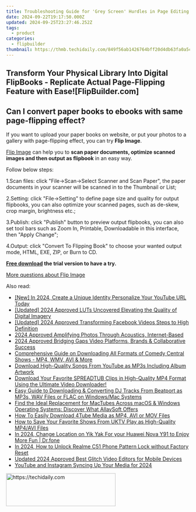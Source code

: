 ```yaml
---
title: Troubleshooting Guide for 'Grey Screen' Hurdles in Page Editing on FlipPlatform [FlipBuilder.com]
date: 2024-09-22T19:17:50.000Z
updated: 2024-09-25T23:27:46.252Z
tags:
  - product
categories:
  - flipbuilder
thumbnail: https://thmb.techidaily.com/849f56ab1426764bff20d4db63fa0a5cb770114051bf7d548d3853a87e8edbdb.jpg
---
```


## Transform Your Physical Library Into Digital FlipBooks - Replicate Actual Page-Flipping Feature with Ease![FlipBuilder.com]

## Can I convert paper books to ebooks with same page-flipping effect?

If you want to upload your paper books on website, or put your photos to a gallery with page-flipping effect, you can try **Flip Image**. 

[Flip Image](https://tools.techidaily.com/flipbuilder/products/) can help you to **scan paper documents, optimize scanned images and then output as flipbook** in an easy way.

Follow below steps:

1.Scan files: click "File->Scan->Select Scanner and Scan Paper", the paper documents in your scanner will be scanned in to the Thumbnail or List;

2.Setting: click "File->Setting" to define page size and quality for output flipbooks, you can also optimize your scanned pages, such as de-skew, crop margin, brightness etc.;

3.Publish: click "Publish" button to preview output flipbooks, you can also set tool bars such as Zoom In, Printable, Downloadable in this interface, then "Apply Change";

4.Output: click "Convert To Flipping Book" to choose your wanted output mode, HTML, EXE, ZIP, or Burn to CD.

**[Free download](https://tools.techidaily.com/flipbuilder/products/) the trial version to have a try.** 

[More questions about Flip Image](https://tools.techidaily.com/flipbuilder/products/)

<ins class="adsbygoogle"
     style="display:block"
     data-ad-format="autorelaxed"
     data-ad-client="ca-pub-7571918770474297"
     data-ad-slot="1223367746"></ins>

<ins class="adsbygoogle"
     style="display:block"
     data-ad-client="ca-pub-7571918770474297"
     data-ad-slot="8358498916"
     data-ad-format="auto"
     data-full-width-responsive="true"></ins>

<span class="atpl-alsoreadstyle">Also read:</span>
<div><ul>
<li><a href="https://facebook-video-share.techidaily.com/new-in-2024-create-a-unique-identity-personalize-your-youtube-url-today/"><u>[New] In 2024, Create a Unique Identity Personalize Your YouTube URL Today</u></a></li>
<li><a href="https://vp-tips.techidaily.com/updated-2024-approved-luts-uncovered-elevating-the-quality-of-digital-imagery/"><u>[Updated] 2024 Approved LUTs Uncovered Elevating the Quality of Digital Imagery</u></a></li>
<li><a href="https://facebook-video-recording.techidaily.com/updated-2024-approved-transforming-facebook-videos-steps-to-high-definition/"><u>[Updated] 2024 Approved Transforming Facebook Videos Steps to High Definition</u></a></li>
<li><a href="https://extra-information.techidaily.com/2024-approved-amplifying-photos-through-acoustics-internet-based/"><u>2024 Approved Amplifying Photos Through Acoustics, Internet-Based</u></a></li>
<li><a href="https://extra-information.techidaily.com/2024-approved-bridging-gaps-video-platforms-brands-and-collaborative-success/"><u>2024 Approved Bridging Gaps Video Platforms, Brands & Collaborative Success</u></a></li>
<li><a href="https://fox-making.techidaily.com/comprehensive-guide-on-downloading-all-formats-of-comedy-central-shows-mp4-wmv-avi-and-more/"><u>Comprehensive Guide on Downloading All Formats of Comedy Central Shows - MP4, WMV, AVI & More</u></a></li>
<li><a href="https://fox-making.techidaily.com/download-high-quality-songs-from-youtube-as-mp3s-including-album-artwork/"><u>Download High-Quality Songs From YouTube as MP3s Including Album Artwork</u></a></li>
<li><a href="https://fox-making.techidaily.com/download-your-favorite-spreadtub-clips-in-high-quality-mp4-format-using-the-ultimate-video-downloader/"><u>Download Your Favorite SPREADTUB Clips in High-Quality MP4 Format Using the Ultimate Video Downloader!</u></a></li>
<li><a href="https://fox-making.techidaily.com/easy-guide-to-downloading-and-converting-dj-tracks-from-beatport-as-mp3s-wav-files-or-flac-on-windowsmac-systems/"><u>Easy Guide to Downloading & Converting DJ Tracks From Beatport as MP3s, WAV Files or FLAC on Windows/Mac Systems</u></a></li>
<li><a href="https://fox-making.techidaily.com/find-the-ideal-replacement-for-mactubes-across-macos-and-windows-operating-systems-discover-what-allavsoft-offers/"><u>Find the Ideal Replacement for MacTubes Across macOS & Windows Operating Systems: Discover What AllavSoft Offers</u></a></li>
<li><a href="https://fox-making.techidaily.com/how-to-easily-download-4tube-media-as-mp4-avi-or-mov-files/"><u>How To Easily Download 4Tube Media as MP4, AVI or MOV Files</u></a></li>
<li><a href="https://fox-making.techidaily.com/how-to-save-your-favorite-shows-from-uktv-play-as-high-quality-mp4avi-files/"><u>How to Save Your Favorite Shows From UKTV Play as High-Quality MP4/AVI Files</u></a></li>
<li><a href="https://location-social.techidaily.com/in-2024-change-location-on-yik-yak-for-your-huawei-nova-y91-to-enjoy-more-fun-drfone-by-drfone-virtual-android/"><u>In 2024, Change Location on Yik Yak For your Huawei Nova Y91 to Enjoy More Fun | Dr.fone</u></a></li>
<li><a href="https://easy-unlock-android.techidaily.com/in-2024-how-to-unlock-realme-c51-phone-pattern-lock-without-factory-reset-by-drfone-android/"><u>In 2024, How to Unlock Realme C51 Phone Pattern Lock without Factory Reset</u></a></li>
<li><a href="https://ai-video-tools.techidaily.com/updated-2024-approved-best-glitch-video-editors-for-mobile-devices/"><u>Updated 2024 Approved Best Glitch Video Editors for Mobile Devices</u></a></li>
<li><a href="https://youtube-tips.techidaily.com/be-and-instagram-syncing-up-your-media-for-2024/"><u>YouTube and Instagram Syncing Up Your Media for 2024</u></a></li>
</ul></div>

<!-- affiliate ads begin -->
<a href="https://aligracehair.sjv.io/c/5597632/1896541/19272" target="_top" id="1896541">
  <img src="//a.impactradius-go.com/display-ad/19272-1896541" border="0" alt="https://techidaily.com" width="300" height="90"/>
</a>
<img height="0" width="0" src="https://aligracehair.sjv.io/i/5597632/1896541/19272" style="position:absolute;visibility:hidden;" border="0" />
<!-- affiliate ads end -->

